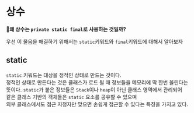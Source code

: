 # 상수 
**🤔왜 상수는 `private static final`로 사용하는 것일까?**       

우선 이 물음을 해결하기 위해서는 `static`키워드와 `final`키워드에 대해서 알아보자  
     
## static      
`static` 키워드는  대상을 정적인 상태로 만드는 것이다.           
정적인 상태로 만든다는 것은 클래스가 로드 될 때 정보들을 메모리에 딱 한번 올린다는 뜻이다. 
`static`가 붙은 정보들은 `Stack`이나 `heap`이 아닌 클래스 영역에서 관리되어      
같은 클래스 기반의 객체들은 `static` 요소를 공유할 수 있으며      
외부 클래스에서도 접근 지정자만 맞으면 손쉽게 접근할 수 있다는 특징을 가지고 있다.   
